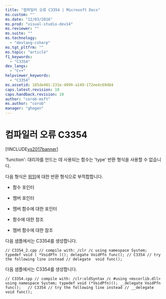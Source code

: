 ```yaml
---
title: "컴파일러 오류 C3354 | Microsoft Docs"
ms.custom: ""
ms.date: "12/03/2016"
ms.prod: "visual-studio-dev14"
ms.reviewer: ""
ms.suite: ""
ms.technology: 
  - "devlang-csharp"
ms.tgt_pltfrm: ""
ms.topic: "article"
f1_keywords: 
  - "C3354"
dev_langs: 
  - "C++"
helpviewer_keywords: 
  - "C3354"
ms.assetid: 185de401-231e-4999-a149-172ee4c69d84
caps.latest.revision: 10
caps.handback.revision: 10
author: "corob-msft"
ms.author: "corob"
manager: "ghogen"
---
```

# 컴파일러 오류 C3354
[!INCLUDE[vs2017banner](../../assembler/inline/includes/vs2017banner.md)]

'function': 대리자를 만드는 데 사용되는 함수는 'type' 반환 형식을 사용할 수 없습니다.  
  
 다음 형식은 [위임](../../misc/delegate.md)에 대한 반환 형식으로 부적합합니다.  
  
-   함수 포인터  
  
-   멤버 포인터  
  
-   멤버 함수에 대한 포인터  
  
-   함수에 대한 참조  
  
-   멤버 함수에 대한 참조  
  
 다음 샘플에서는 C3354를 생성합니다.  
  
```  
// C3354_2.cpp // compile with: /clr /c using namespace System; typedef void ( *VoidPfn )(); delegate VoidPfn func(); // C3354 // try the following line instead // delegate  void func();  
```  
  
 다음 샘플에서는 C3354를 생성합니다.  
  
```  
// C3354.cpp // compile with: /clr:oldSyntax /c #using <mscorlib.dll> using namespace System; typedef void (*VoidPfn)(); __delegate VoidPfn func();   // C3354 // try the following line instead // __delegate void func();  
```